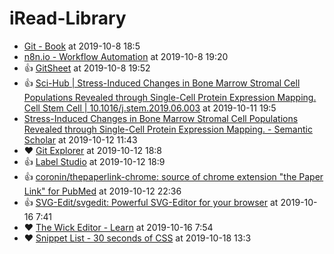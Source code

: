 # iRead-Library

 - [Git - Book](https://git-scm.com/book/en/v2) at 2019-10-8 18:5
 - [n8n.io - Workflow Automation](https://n8n.io/) at 2019-10-8 19:20
 - :+1: [GitSheet](https://gitsheet.wtf/) at 2019-10-8 19:52
 - :+1: [Sci-Hub | Stress-Induced Changes in Bone Marrow Stromal Cell Populations Revealed through Single-Cell Protein Expression Mapping. Cell Stem Cell | 10.1016/j.stem.2019.06.003](https://sci-hub.se/https%3A%2F%2Fwww.sciencedirect.com%2Fscience%2Farticle%2Fabs%2Fpii%2FS193459091930267X%3Fvia%253Dihub) at 2019-10-11 19:5
 - [Stress-Induced Changes in Bone Marrow Stromal Cell Populations Revealed through Single-Cell Protein Expression Mapping. - Semantic Scholar](https://www.semanticscholar.org/paper/Stress-Induced-Changes-in-Bone-Marrow-Stromal-Cell-Severe-Karabacak/93a470fba8ba57c077bc4ba29d9e33629dab8c5d) at 2019-10-12 11:43
 - :heart: [Git Explorer](https://gitexplorer.com/) at 2019-10-12 18:8
 - :+1: [Label Studio](https://labelstud.io/) at 2019-10-12 18:9
 - :+1: [coronin/thepaperlink-chrome: source of chrome extension "the Paper Link" for PubMed](https://github.com/coronin/thepaperlink-chrome) at 2019-10-12 22:36
 - :+1: [SVG-Edit/svgedit: Powerful SVG-Editor for your browser](https://github.com/SVG-Edit/svgedit) at 2019-10-16 7:41
 - :heart: [The Wick Editor - Learn](https://www.wickeditor.com/index.html#/learn/) at 2019-10-16 7:54
 - :heart: [Snippet List - 30 seconds of CSS](https://css.30secondsofcode.org/) at 2019-10-18 13:3